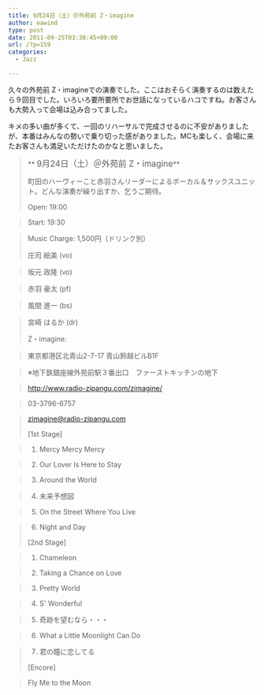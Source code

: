 ```yaml
---
title: 9月24日（土）＠外苑前 Z・imagine
author: eawind
type: post
date: 2011-09-25T03:30:45+09:00
url: /?p=159
categories:
  - Jazz

---
```

久々の外苑前 Z・imagineでの演奏でした。ここはおそらく演奏するのは数えたら９回目でした。いろいろ要所要所でお世話になっているハコですね。お客さんも大勢入って会場は込み合ってました。

キメの多い曲が多くて、一回のリハーサルで完成させるのに不安がありましたが、本番はみんなの勢いで乗り切った感がありました。MCも楽しく、会場に来たお客さんも満足いただけたのかなと思いました。

> ** <big>9月24日（土）＠外苑前 Z・imagine</big>**
> 
> 町田のハーヴィーこと赤羽さんリーダーによるボーカル＆サックスユニット。どんな演奏が繰り出すか、乞うご期待。
> 
> Open: 19:00
  
> Start: 19:30
  
> Music Charge: 1,500円（ドリンク別）
> 
> 庄司 絵美 (vo)
  
> 坂元 政隆 (vo)
  
> 赤羽 豪太 (pf)
  
> 風間 進一 (bs)
  
> 宮崎 はるか (dr)
> 
> Z・imagine:
  
> 東京都港区北青山2-7-17 青山鈴越ビルB1F
  
> ※地下鉄銀座線外苑前駅３番出口　ファーストキッチンの地下
  
> http://www.radio-zipangu.com/zimagine/
  
> 03-3796-6757
  
> <zimagine@radio-zipangu.com>
> 
> [1st Stage]
  
> 1. Mercy Mercy Mercy
  
> 2. Our Lover Is Here to Stay
  
> 3. Around the World
  
> 4. 未来予想図
  
> 5. On the Street Where You Live
  
> 6. Night and Day
> 
> [2nd Stage]
  
> 1. Chameleon
  
> 2. Taking a Chance on Love
  
> 3. Pretty World
  
> 4. S' Wonderful
  
> 5. 奇跡を望むなら・・・
  
> 6. What a Little Moonlight Can Do
  
> 7. 君の瞳に恋してる
> 
> [Encore]
  
> Fly Me to the Moon
